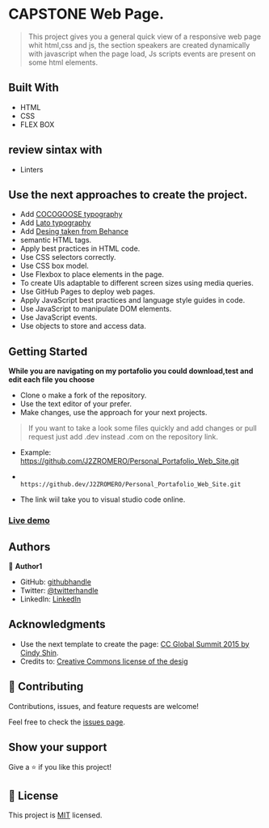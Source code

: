 # CAPSTONE Web Page.
> This project gives you a general quick view of a responsive web page whit html,css and js, the section speakers are created dynamically with javascript when the page load, Js scripts events are present on some html elements.

## Built With
- HTML
- CSS
- FLEX BOX

## review sintax with
- Linters

## Use the next approaches to create the project.
- Add [COCOGOOSE typography](https://www.dafont.com/es/cocogoose.font) 
- Add [Lato typography](http://fonts.cdnfonts.com/css/lato) 
- Add [Desing taken from Behance](https://www.behance.net/gallery/29845175/CC-Global-Summit-2015) 
- semantic HTML tags.
- Apply best practices in HTML code.
- Use CSS selectors correctly.
- Use CSS box model.
- Use Flexbox to place elements in the page.
- To create UIs adaptable to different screen sizes using media queries.
- Use GitHub Pages to deploy web pages.
- Apply JavaScript best practices and language style guides in code.
- Use JavaScript to manipulate DOM elements.
- Use JavaScript events.
- Use objects to store and access data.



## Getting Started
**While you are navigating on my portafolio you could download,test and edit each file you choose**
- Clone o make a fork of the repository.
- Use the text editor of your prefer.
- Make changes, use the approach for your next projects.
> If you want to take a look some files quickly and add changes or pull request just add .dev instead .com on the   repository link.
- Example:   https://github.com/J2ZROMERO/Personal_Portafolio_Web_Site.git
-            https://github.dev/J2ZROMERO/Personal_Portafolio_Web_Site.git
- The link wiil take you to visual studio code online.



### [Live demo ](https://j2zromero.github.io/Personal_Portafolio_Web_Site/)


## Authors

👤 **Author1**

- GitHub: [githubhandle](@https://github.com/J2ZROMERO)
- Twitter: [@twitterhandle](https://twitter.com/JOSEZEPED4)
- LinkedIn: [LinkedIn](https://www.linkedin.com/in/jose-zepeda-733ab91ab/)

## Acknowledgments

- Use the next template to create the page: [CC Global Summit 2015 by Cindy Shin](https://www.behance.net/gallery/29845175/CC-Global-Summit-2015).
- Credits to: [Creative Commons license of the desig](https://creativecommons.org/licenses/by-nc/4.0/)

## 🤝 Contributing

Contributions, issues, and feature requests are welcome!

Feel free to check the [issues page](../../issues/).

## Show your support

Give a ⭐️ if you like this project!



## 📝 License

This project is [MIT](./LICENSE) licensed.